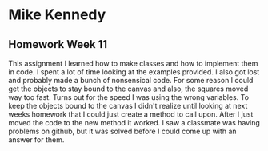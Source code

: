 # Mike Kennedy

## Homework Week 11

This assignment I learned how to make classes and how to implement them in code. I spent a lot of time looking at the examples provided.  I also got lost  and probably made a bunch of nonsensical code. For some reason I could get the objects to stay bound to the canvas and also, the squares moved way too fast. Turns out for the speed I was using the wrong variables. To keep the objects bound to the canvas I didn't realize until looking at next weeks homework that I could just create a method to call upon. After I just moved the code to the new method it worked.
  I saw a classmate was having problems on github, but it was solved before I could come up with an answer for them.
